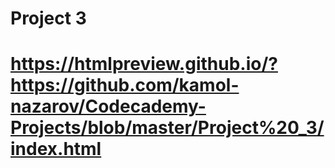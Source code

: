 # Project 3

# https://htmlpreview.github.io/?https://github.com/kamol-nazarov/Codecademy-Projects/blob/master/Project%20_3/index.html



